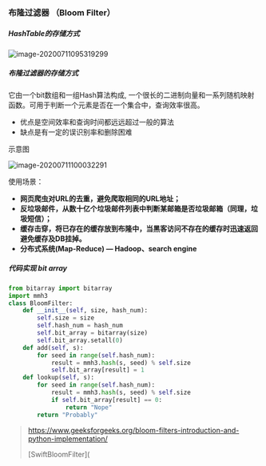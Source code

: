 ### 布隆过滤器 （Bloom Filter）



##### HashTable的存储方式

   ![image-20200711095319299](https://tva1.sinaimg.cn/large/007S8ZIlgy1ggmspfnaq7j30o20bfmyy.jpg)



##### 布隆过滤器的存储方式

它由一个bit数组和一组Hash算法构成, 一个很长的二进制向量和一系列随机映射函数。可用于判断一个元素是否在一个集合中，查询效率很高。 

- 优点是空间效率和查询时间都远远超过一般的算法
- 缺点是有一定的误识别率和删除困难



示意图

![image-20200711100032291](https://tva1.sinaimg.cn/large/007S8ZIlgy1ggmswptxfij30l308b76m.jpg)



使用场景：

- **网页爬虫对URL的去重，避免爬取相同的URL地址；**
- **反垃圾邮件，从数十亿个垃圾邮件列表中判断某邮箱是否垃圾邮箱（同理，垃圾短信）；**
- **缓存击穿，将已存在的缓存放到布隆中，当黑客访问不存在的缓存时迅速返回避免缓存及DB挂掉。**
- **分布式系统(Map-Reduce) — Hadoop、search engine**

##### 代码实现   bit array

```python
from bitarray import bitarray 
import mmh3 
class BloomFilter: 
	def __init__(self, size, hash_num): 
		self.size = size 
		self.hash_num = hash_num 
		self.bit_array = bitarray(size) 
		self.bit_array.setall(0) 
	def add(self, s): 
		for seed in range(self.hash_num): 
			result = mmh3.hash(s, seed) % self.size 
			self.bit_array[result] = 1 
	def lookup(self, s): 
		for seed in range(self.hash_num): 
			result = mmh3.hash(s, seed) % self.size 
			if self.bit_array[result] == 0: 
				return "Nope" 
		return "Probably" 
```



> https://www.geeksforgeeks.org/bloom-filters-introduction-and-python-implementation/
>
> [SwiftBloomFilter](